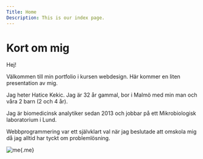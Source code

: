 ```yaml
---
Title: Home
Description: This is our index page.
---
```


Kort om mig
==========================

Hej!


Välkommen till min portfolio i kursen webdesign. Här kommer en liten presentation av mig.

Jag heter Hatice Kekic. Jag är 32 år gammal, bor i Malmö med min man och våra 2 barn (2 och 4 år). 

Jag är biomedicinsk analytiker sedan 2013 och jobbar på ett Mikrobiologisk laboratorium i Lund.

Webbprogrammering var ett självklart val när jag beslutade att omskola mig då jag alltid har tyckt om problemlösning.

![me](%assets_url%/img/minbild.jpg){.me}